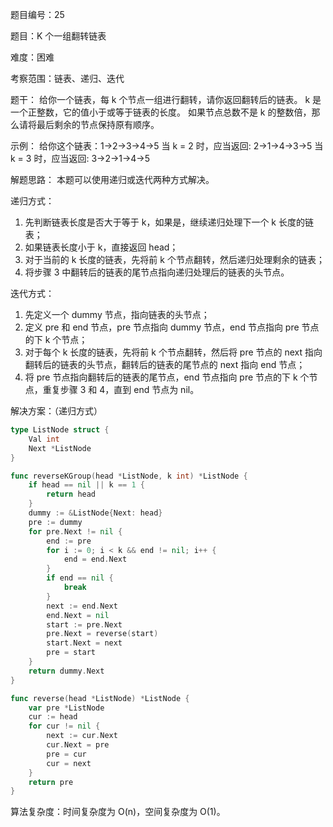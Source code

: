 题目编号：25

题目：K 个一组翻转链表

难度：困难

考察范围：链表、递归、迭代

题干：
给你一个链表，每 k 个节点一组进行翻转，请你返回翻转后的链表。
k 是一个正整数，它的值小于或等于链表的长度。
如果节点总数不是 k 的整数倍，那么请将最后剩余的节点保持原有顺序。

示例：
给你这个链表：1->2->3->4->5
当 k = 2 时，应当返回: 2->1->4->3->5
当 k = 3 时，应当返回: 3->2->1->4->5

解题思路：
本题可以使用递归或迭代两种方式解决。

递归方式：
1. 先判断链表长度是否大于等于 k，如果是，继续递归处理下一个 k 长度的链表；
2. 如果链表长度小于 k，直接返回 head；
3. 对于当前的 k 长度的链表，先将前 k 个节点翻转，然后递归处理剩余的链表；
4. 将步骤 3 中翻转后的链表的尾节点指向递归处理后的链表的头节点。

迭代方式：
1. 先定义一个 dummy 节点，指向链表的头节点；
2. 定义 pre 和 end 节点，pre 节点指向 dummy 节点，end 节点指向 pre 节点的下 k 个节点；
3. 对于每个 k 长度的链表，先将前 k 个节点翻转，然后将 pre 节点的 next 指向翻转后的链表的头节点，翻转后的链表的尾节点的 next 指向 end 节点；
4. 将 pre 节点指向翻转后的链表的尾节点，end 节点指向 pre 节点的下 k 个节点，重复步骤 3 和 4，直到 end 节点为 nil。

解决方案：（递归方式）

```go
type ListNode struct {
    Val int
    Next *ListNode
}

func reverseKGroup(head *ListNode, k int) *ListNode {
    if head == nil || k == 1 {
        return head
    }
    dummy := &ListNode{Next: head}
    pre := dummy
    for pre.Next != nil {
        end := pre
        for i := 0; i < k && end != nil; i++ {
            end = end.Next
        }
        if end == nil {
            break
        }
        next := end.Next
        end.Next = nil
        start := pre.Next
        pre.Next = reverse(start)
        start.Next = next
        pre = start
    }
    return dummy.Next
}

func reverse(head *ListNode) *ListNode {
    var pre *ListNode
    cur := head
    for cur != nil {
        next := cur.Next
        cur.Next = pre
        pre = cur
        cur = next
    }
    return pre
}
```

算法复杂度：时间复杂度为 O(n)，空间复杂度为 O(1)。